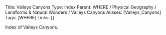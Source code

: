 Title: Valleys Canyons
Type: Index
Parent: WHERE / Physical Geography / Landforms & Natural Wonders / Valleys Canyons
Aliases: [Valleys_Canyons]
Tags: [WHERE]
Links: []

Index of Valleys Canyons.
